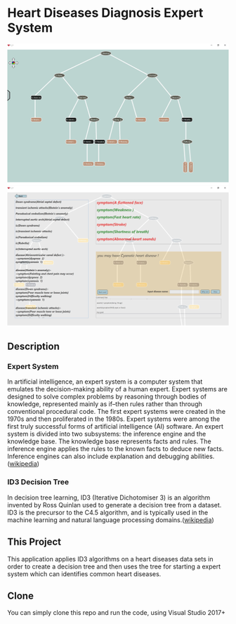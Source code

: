 # Heart Diseases Diagnosis Expert System
   
![Heart Diseases Diagnosis Expert System](AI1.JPG?raw=true "Heart Diseases Diagnosis Expert System")
<br />
![Heart Diseases Diagnosis Expert System 2](AI2.JPG?raw=true "Heart Diseases Diagnosis Expert System 2")

## Description

### Expert System

In artificial intelligence, an expert system is a computer system that emulates the decision-making ability of a human expert. Expert systems are designed to solve complex problems by reasoning through bodies of knowledge, represented mainly as if–then rules rather than through conventional procedural code. The first expert systems were created in the 1970s and then proliferated in the 1980s. Expert systems were among the first truly successful forms of artificial intelligence (AI) software. An expert system is divided into two subsystems: the inference engine and the knowledge base. The knowledge base represents facts and rules. The inference engine applies the rules to the known facts to deduce new facts. Inference engines can also include explanation and debugging abilities. ([wikipedia](https://en.wikipedia.org/wiki/Expert_system))

### ID3 Decision Tree

In decision tree learning, ID3 (Iterative Dichotomiser 3) is an algorithm invented by Ross Quinlan used to generate a decision tree from a dataset. ID3 is the precursor to the C4.5 algorithm, and is typically used in the machine learning and natural language processing domains.([wikipedia](https://en.wikipedia.org/wiki/ID3_algorithm))

## This Project

This application applies ID3 algorithms on a heart diseases data sets in order to create a decision tree and then uses the tree for starting a expert system which can identifies common heart diseases.

## Clone

You can simply clone this repo and run the code, using Visual Studio 2017+
